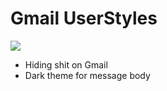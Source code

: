 # Gmail UserStyles

![](https://img.shields.io/badge/version-0.0.3-green.svg)

- Hiding shit on Gmail
- Dark theme for message body
